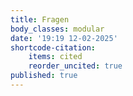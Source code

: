 ```yaml
---
title: Fragen
body_classes: modular
date: '19:19 12-02-2025'
shortcode-citation:
    items: cited
    reorder_uncited: true
published: true
---
```


